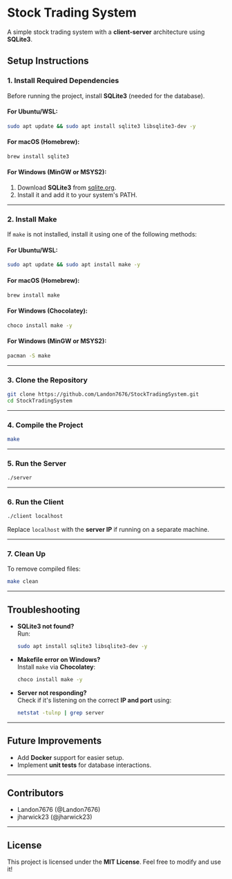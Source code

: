 # Stock Trading System

A simple stock trading system with a **client-server** architecture using **SQLite3**.

## **Setup Instructions**

### **1. Install Required Dependencies**

Before running the project, install **SQLite3** (needed for the database).

#### **For Ubuntu/WSL:**

```sh
sudo apt update && sudo apt install sqlite3 libsqlite3-dev -y
```

#### **For macOS (Homebrew):**

```sh
brew install sqlite3
```

#### **For Windows (MinGW or MSYS2):**

1. Download **SQLite3** from [sqlite.org](https://www.sqlite.org/download.html).
2. Install it and add it to your system's PATH.

---

### **2. Install Make**

If `make` is not installed, install it using one of the following methods:

#### **For Ubuntu/WSL:**

```sh
sudo apt update && sudo apt install make -y
```

#### **For macOS (Homebrew):**

```sh
brew install make
```

#### **For Windows (Chocolatey):**

```sh
choco install make -y
```

#### **For Windows (MinGW or MSYS2):**

```sh
pacman -S make
```

---

### **3. Clone the Repository**

```sh
git clone https://github.com/Landon7676/StockTradingSystem.git
cd StockTradingSystem
```

---

### **4. Compile the Project**

```sh
make
```

---

### **5. Run the Server**

```sh
./server
```

---

### **6. Run the Client**

```sh
./client localhost
```

Replace `localhost` with the **server IP** if running on a separate machine.

---

### **7. Clean Up**

To remove compiled files:

```sh
make clean
```

---

## **Troubleshooting**

- **SQLite3 not found?**  
  Run:

  ```sh
  sudo apt install sqlite3 libsqlite3-dev -y
  ```

- **Makefile error on Windows?**  
  Install `make` via **Chocolatey**:

  ```sh
  choco install make -y
  ```

- **Server not responding?**  
  Check if it's listening on the correct **IP and port** using:
  ```sh
  netstat -tulnp | grep server
  ```

---

## **Future Improvements**

- Add **Docker** support for easier setup.
- Implement **unit tests** for database interactions.

---

## **Contributors**

- Landon7676 (@Landon7676)
- jharwick23 (@jharwick23)

---

## **License**

This project is licensed under the **MIT License**. Feel free to modify and use it!
